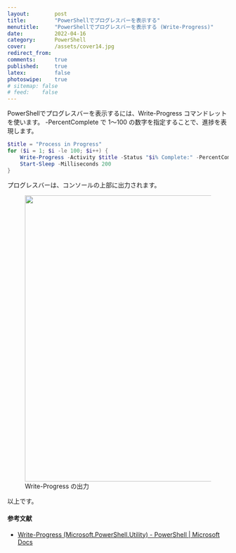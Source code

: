 ```yaml
---
layout:        post
title:         "PowerShellでプログレスバーを表示する"
menutitle:     "PowerShellでプログレスバーを表示する (Write-Progress)"
date:          2022-04-16
category:      PowerShell
cover:         /assets/cover14.jpg
redirect_from:
comments:      true
published:     true
latex:         false
photoswipe:    true
# sitemap: false
# feed:    false
---
```


PowerShellでプログレスバーを表示するには、Write-Progress コマンドレットを使います。
-PercentComplete で 1〜100 の数字を指定することで、進捗を表現します。

```ps1
$title = "Process in Progress"
for ($i = 1; $i -le 100; $i++) {
    Write-Progress -Activity $title -Status "$i% Complete:" -PercentComplete $i
    Start-Sleep -Milliseconds 200
}
```

プログレスバーは、コンソールの上部に出力されます。

<figure>
<img src="{{ site.baseurl }}/media/post/powershell/Write-Progress.png" width=650px />
<figcaption>Write-Progress の出力</figcaption>
</figure>

以上です。

#### 参考文献
- [Write-Progress (Microsoft.PowerShell.Utility) - PowerShell \| Microsoft Docs](https://docs.microsoft.com/en-us/powershell/module/microsoft.powershell.utility/write-progress?view=powershell-7.2)
